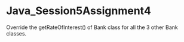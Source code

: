 # Java_Session5Assignment4
Override the getRateOfInterest() of Bank class for all the 3 other Bank classes.
